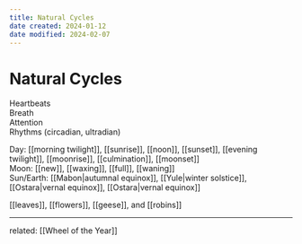 ```yaml
---
title: Natural Cycles
date created: 2024-01-12
date modified: 2024-02-07
---
```


# Natural Cycles

Heartbeats  
Breath  
Attention  
Rhythms (circadian, ultradian)

Day: [[morning twilight]], [[sunrise]], [[noon]], [[sunset]], [[evening twilight]], [[moonrise]], [[culmination]], [[moonset]]  
Moon: [[new]], [[waxing]], [[full]], [[waning]]  
Sun/Earth: [[Mabon|autumnal equinox]], [[Yule|winter solstice]], [[Ostara|vernal equinox]], [[Ostara|vernal equinox]]

[[leaves]], [[flowers]], [[geese]], and [[robins]]

---

related: [[Wheel of the Year]]
